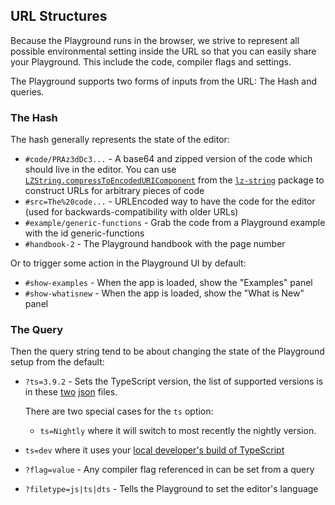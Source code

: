 ## URL Structures

Because the Playground runs in the browser, we strive to represent all possible environmental setting inside the URL so that you can easily share your Playground. This include the code, compiler flags and settings.

The Playground supports two forms of inputs from the URL: The Hash and queries.

### The Hash

The hash generally represents the state of the editor:

- `#code/PRAz3dDc3...` - A base64 and zipped version of the code which should live in the editor. You can use [`LZString.compressToEncodedURIComponent`](https://github.com/pieroxy/lz-string/blob/master/libs/lz-string.js#L93) from the [`lz-string`](https://github.com/pieroxy/lz-string) package to construct URLs for arbitrary pieces of code
- `#src=The%20code...` - URLEncoded way to have the code for the editor (used for backwards-compatibility with older URLs)
- `#example/generic-functions` - Grab the code from a Playground example with the id generic-functions
- `#handbook-2` - The Playground handbook with the page number

Or to trigger some action in the Playground UI by default:

- `#show-examples` - When the app is loaded, show the "Examples" panel
- `#show-whatisnew` - When the app is loaded, show the "What is New" panel

### The Query

Then the query string tend to be about changing the state of the Playground setup from the default:

- `?ts=3.9.2` - Sets the TypeScript version, the list of supported versions is in these [two](https://tswebinfra-static-web-temp-geh2cke5fmbadkda.z01.azurefd.net/indexes/pre-releases.json) [json](https://tswebinfra-static-web-temp-geh2cke5fmbadkda.z01.azurefd.net/indexes/releases.json) files.

  There are two special cases for the `ts` option:

  - `ts=Nightly` where it will switch to most recently the nightly version.

- `ts=dev` where it uses your [local developer's build of TypeScript](https://github.com/microsoft/TypeScript/blob/main/scripts/createPlaygroundBuild.js)

- `?flag=value` - Any compiler flag referenced in can be set from a query
- `?filetype=js|ts|dts` - Tells the Playground to set the editor's language
